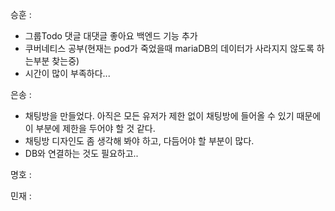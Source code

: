 승훈 :
* 그룹Todo 댓글 대댓글 좋아요 백엔드 기능 추가
* 쿠버네티스 공부(현재는 pod가 죽었을때 mariaDB의 데이터가 사라지지 않도록 하는부분 찾는중)
* 시간이 많이 부족하다... 

은송 :  
- 채팅방을 만들었다. 아직은 모든 유저가 제한 없이 채팅방에 들어올 수 있기 때문에 이 부분에 제한을 두어야 할 것 같다.
- 채팅방 디자인도 좀 생각해 봐야 하고, 다듬어야 할 부분이 많다.
- DB와 연결하는 것도 필요하고..

명호 :

민재 :
